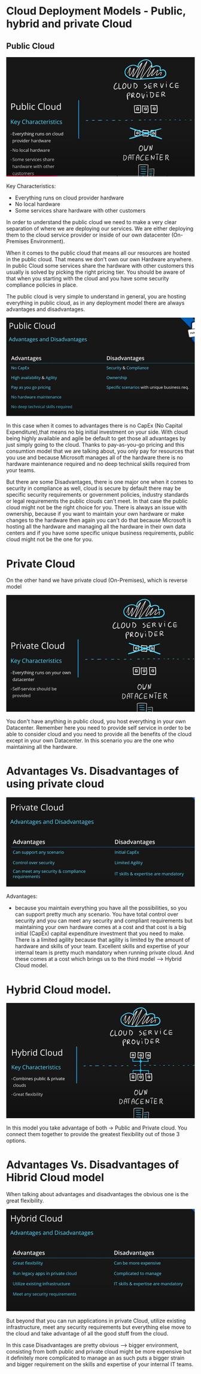 # Cloud Deployment Models - Public, hybrid and private Cloud

## Public Cloud

![pic18](https://github.com/Julian22222/Clouds/blob/main/Azure/IMG/pic18.jpg)

Key Characteristics:

- Everything runs on cloud provider hardware
- No local hardware
- Some services share hardware with other customers

In order to understand the public cloud we need to make a very clear separation of where we are deploying our services. We are either deploying them to the cloud service provider or inside of our own datacenter (On-Premises Environment).

When it comes to the public cloud that means all our resources are hosted in the public cloud. That means we don't own our own Hardware anywhere. In public Cloud some services share the hardware with other customers this usually is solved by picking the right pricing tier. You should be aware of that when you starting with the cloud and you have some security compliance policies in place.

The public cloud is very simple to understand in general, you are hosting everything in public cloud, as in any deployment model there are always advantages and disadvantages.

![pic19](https://github.com/Julian22222/Clouds/blob/main/Azure/IMG/pic19.jpg)

In this case when it comes to advantages there is no CapEx (No Capital Expenditure),that means no big initial investment on your side. With cloud being highly available and agile be default to get those all advantages by just simply going to the cloud. Thanks to pay-as-you-go pricing and this consumtion model that we are talking about, you only pay for resources that you use and because Microsoft manages all of the hardware there is no hardware maintenance required and no deep technical skills required from your teams.

But there are some Disadvantages, there is one major one when it comes to security in compliance as well, cloud is secure by default there may be specific security requirements or government policies, industry standards or legal requirements the public clouds can't meet. In that case the public cloud might not be the right choice for you. There is always an issue with ownership, because if you want to maintain your own hardware or make changes to the hardware then again you can't do that because Microsoft is hosting all the hardware and managing all the hardware in their own data centers and if you have some specific unique business requirements, public cloud might not be the one for you.

# Private Cloud

On the other hand we have private cloud (On-Premises), which is reverse model

![pic20](https://github.com/Julian22222/Clouds/blob/main/Azure/IMG/pic20.jpg)

You don't have anything in public cloud, you host everything in your own Datacenter. Remember here you need to provide self service in order to be able to consider cloud and you need to provide all the benefits of the cloud except in your own Datacenter. In this scenario you are the one who maintaining all the hardware.

# Advantages Vs. Disadvantages of using private cloud

![pic21](https://github.com/Julian22222/Clouds/blob/main/Azure/IMG/pic21.jpg)

Advantages:

- because you maintain everything you have all the possibilities, so you can support pretty much any scenario. You have total control over security and you can meet any security and compliant requirements but maintaining your own hardware comes at a cost and that cost is a big initial (CapEx) capital expenditure investment that you need to make. There is a limited agility because that agility is limited by the amount of hardware and skills of your team. Excellent skills and expertise of your internal team is pretty much mandatory when running private cloud. And these comes at a cost which brings us to the third model --> Hybrid Cloud model.

# Hybrid Cloud model.

![pic22](https://github.com/Julian22222/Clouds/blob/main/Azure/IMG/pic22.jpg)

In this model you take advantage of both -> Public and Private cloud. You connect them together to provide the greatest flexibility out of those 3 options.

# Advantages Vs. Disadvantages of Hibrid Cloud model

When talking about advantages and disadvantages the obvious one is the great flexibility.

![pic23](https://github.com/Julian22222/Clouds/blob/main/Azure/IMG/pic23.jpg)

But beyond that you can run applications in private Cloud, utilize existing infrastructure, meet any security requirements but everything else move to the cloud and take advantage of all the good stuff from the cloud.

In this case Disadvantages are pretty obvious --> bigger environment, consisting from both public and private cloud might be more expensive but it definitely more complicated to manage an as such puts a bigger strain and bigger requirement on the skills and expertise of your internal IT teams.
